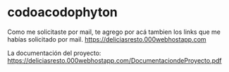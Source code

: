 # codoacodophyton

Como me solicitaste por mail, te agrego por acá tambien los links que me habías solicitado por mail.
https://deliciasresto.000webhostapp.com

La documentación del proyecto:
https://deliciasresto.000webhostapp.com/DocumentaciondeProyecto.pdf
